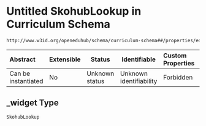 # Untitled SkohubLookup in Curriculum Schema

```txt
http://www.w3id.org/openeduhub/schema/curriculum-schema##/properties/educationalContext/_widget
```




| Abstract            | Extensible | Status         | Identifiable            | Custom Properties | Additional Properties | Access Restrictions | Defined In                                                                                           |
| :------------------ | ---------- | -------------- | ----------------------- | :---------------- | --------------------- | ------------------- | ---------------------------------------------------------------------------------------------------- |
| Can be instantiated | No         | Unknown status | Unknown identifiability | Forbidden         | Allowed               | none                | [curriculum.schema.json\*](../../../jsonschema2md/out/curriculum.schema.json "open original schema") |

## \_widget Type

`SkohubLookup`
